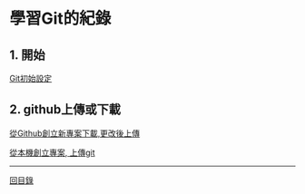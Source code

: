 # 學習Git的紀錄

## 1.  開始

[Git初始設定](01.md)

## 2. github上傳或下載

[從Github創立新專案下載,更改後上傳](02.md)

[從本機創立專案, 上傳git](03.md)

---
[回目錄](README.md)
